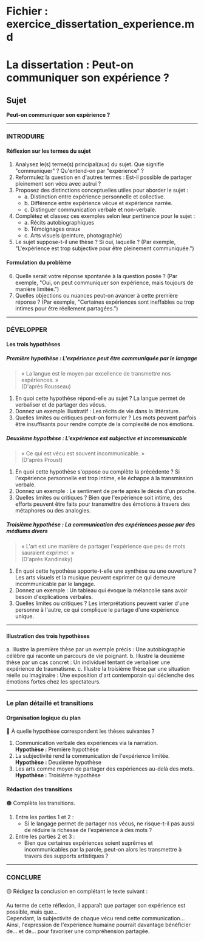 # Fichier : exercice_dissertation_experience.md

# La dissertation : Peut-on communiquer son expérience ?

## Sujet
**Peut-on communiquer son expérience ?**

---

### INTRODUIRE

#### Réflexion sur les termes du sujet

1. Analysez le(s) terme(s) principal(aux) du sujet. Que signifie "communiquer" ? Qu'entend-on par "expérience" ?
2. Reformulez la question en d'autres termes : Est-il possible de partager pleinement son vécu avec autrui ? 
3. Proposez des distinctions conceptuelles utiles pour aborder le sujet :
   - a. Distinction entre expérience personnelle et collective.
   - b. Différence entre expérience vécue et expérience narrée.
   - c. Distinguer communication verbale et non-verbale.
4. Complétez et classez ces exemples selon leur pertinence pour le sujet :
   - a. Récits autobiographiques
   - b. Témoignages oraux
   - c. Arts visuels (peinture, photographie)
5. Le sujet suppose-t-il une thèse ? Si oui, laquelle ? (Par exemple, "L'expérience est trop subjective pour être pleinement communiquée.")

#### Formulation du problème

6. Quelle serait votre réponse spontanée à la question posée ? (Par exemple, "Oui, on peut communiquer son expérience, mais toujours de manière limitée.")
7. Quelles objections ou nuances peut-on avancer à cette première réponse ? (Par exemple, "Certaines expériences sont ineffables ou trop intimes pour être réellement partagées.")

---

### DÉVELOPPER

#### Les trois hypothèses

##### Première hypothèse : L'expérience peut être communiquée par le langage

> « La langue est le moyen par excellence de transmettre nos expériences. »  
> (D'après Rousseau)

1. En quoi cette hypothèse répond-elle au sujet ? La langue permet de verbaliser et de partager des vécus.
2. Donnez un exemple illustratif : Les récits de vie dans la littérature.
3. Quelles limites ou critiques peut-on formuler ? Les mots peuvent parfois être insuffisants pour rendre compte de la complexité de nos émotions.

##### Deuxième hypothèse : L'expérience est subjective et incommunicable

> « Ce qui est vécu est souvent incommunicable. »  
> (D'après Proust)

1. En quoi cette hypothèse s'oppose ou complète la précédente ? Si l'expérience personnelle est trop intime, elle échappe à la transmission verbale.
2. Donnez un exemple : Le sentiment de perte après le décès d'un proche.
3. Quelles limites ou critiques ? Bien que l'expérience soit intime, des efforts peuvent être faits pour transmettre des émotions à travers des métaphores ou des analogies.

##### Troisième hypothèse : La communication des expériences passe par des médiums divers

> « L'art est une manière de partager l'expérience que peu de mots sauraient exprimer. »  
> (D'après Kandinsky)

1. En quoi cette hypothèse apporte-t-elle une synthèse ou une ouverture ? Les arts visuels et la musique peuvent exprimer ce qui demeure incommunicable par le langage.
2. Donnez un exemple : Un tableau qui évoque la mélancolie sans avoir besoin d'explications verbales.
3. Quelles limites ou critiques ? Les interprétations peuvent varier d'une personne à l'autre, ce qui complique le partage d'une expérience unique.

---

#### Illustration des trois hypothèses

a. Illustre la première thèse par un exemple précis : Une autobiographie célèbre qui raconte un parcours de vie poignant.
b. Illustre la deuxième thèse par un cas concret : Un individuel tentant de verbaliser une expérience de traumatisme.
c. Illustre la troisième thèse par une situation réelle ou imaginaire : Une exposition d'art contemporain qui déclenche des émotions fortes chez les spectateurs.

---

### Le plan détaillé et transitions

#### Organisation logique du plan

🔴 À quelle hypothèse correspondent les thèses suivantes ?

1. Communication verbale des expériences via la narration.  
   **Hypothèse :** Première hypothèse
2. La subjectivité rend la communication de l'expérience limitée.  
   **Hypothèse :** Deuxième hypothèse
3. Les arts comme moyen de partager des expériences au-delà des mots.  
   **Hypothèse :** Troisième hypothèse

#### Rédaction des transitions

🟠 Complète les transitions.

1. Entre les parties 1 et 2 :  
   - Si le langage permet de partager nos vécus, ne risque-t-il pas aussi de réduire la richesse de l'expérience à des mots ?
2. Entre les parties 2 et 3 :  
   - Bien que certaines expériences soient suprêmes et incommunicables par la parole, peut-on alors les transmettre à travers des supports artistiques ?

---

### CONCLURE

🟡 Rédigez la conclusion en complétant le texte suivant :

Au terme de cette réflexion, il apparaît que partager son expérience est possible, mais que...  
Cependant, la subjectivité de chaque vécu rend cette communication...  
Ainsi, l'expression de l'expérience humaine pourrait davantage bénéficier de... et de... pour favoriser une compréhension partagée.